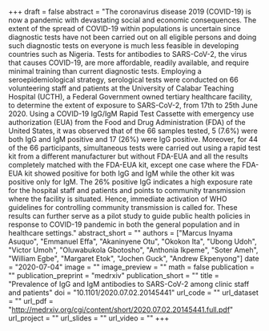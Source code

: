 +++
draft = false
abstract = "The coronavirus disease 2019 (COVID-19) is now a pandemic with devastating social and economic consequences. The extent of the spread of COVID-19 within populations is uncertain since diagnostic tests have not been carried out on all eligible persons and doing such diagnostic tests on everyone is much less feasible in developing countries such as Nigeria. Tests for antibodies to SARS-CoV-2, the virus that causes COVID-19, are more affordable, readily available, and require minimal training than current diagnostic tests. Employing a seroepidemiological strategy, serological tests were conducted on 66 volunteering staff and patients at the University of Calabar Teaching Hospital (UCTH), a Federal Government owned tertiary healthcare facility, to determine the extent of exposure to SARS-CoV-2, from 17th to 25th June 2020. Using a COVID-19 IgG/IgM Rapid Test Cassette with emergency use authorization (EUA) from the Food and Drug Administration (FDA) of the United States, it was observed that of the 66 samples tested, 5 (7.6%) were both IgG and IgM positive and 17 (26%) were IgG positive. Moreover, for 44 of the 66 participants, simultaneous tests were carried out using a rapid test kit from a different manufacturer but without FDA-EUA and all the results completely matched with the FDA-EUA kit, except one case where the FDA-EUA kit showed positive for both IgG and IgM while the other kit was positive only for IgM. The 26% positive IgG indicates a high exposure rate for the hospital staff and patients and points to community transmission where the facility is situated. Hence, immediate activation of WHO guidelines for controlling community transmission is called for. These results can further serve as a pilot study to guide public health policies in response to COVID-19 pandemic in both the general population and in healthcare settings."
abstract_short = ""
authors = ["Marcus Inyama Asuquo", "Emmanuel Effa", "Akaninyene Otu", "Okokon Ita", "Ubong Udoh", "Victor Umoh", "Oluwabukola Gbotosho", "Anthonia Ikpeme", "Soter Ameh", "William Egbe", "Margaret Etok", "Jochen Guck", "Andrew Ekpenyong"]
date = "2020-07-04"
image = ""
image_preview = ""
math = false
publication = ""
publication_preprint = "medrxiv"
publication_short = ""
title = "Prevalence of IgG and IgM antibodies to SARS-CoV-2 among clinic staff and patients"
doi = "10.1101/2020.07.02.20145441"
url_code = ""
url_dataset = ""
url_pdf = "http://medrxiv.org/cgi/content/short/2020.07.02.20145441.full.pdf"
url_project = ""
url_slides = ""
url_video = ""
+++